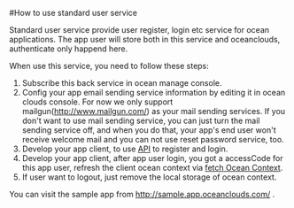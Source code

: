 #How to use standard user service

Standard user service provide user register, login etc service for ocean applications. The app user will store both in this service and oceanclouds, authenticate only happend here.

When use this service, you need to follow these steps:

1. Subscribe this back service in ocean manage console.
1. Config your app email sending service information by editing it in ocean clouds console. For now we only support mailgun(http://www.mailgun.com/) as your mail sending services. If you don't want to use mail sending service, you can just turn the mail sending service off, and when you do that, your app's end user won't receive welcome mail and you can not use reset password service, too.
1. Develop your app client, to use [API](http://doc.oceanclouds.com/api/backservice/standard_user/) to register and login.
1. Develop your app client, after app user login, you got a accessCode for this app user, refresh the client ocean context via [fetch Ocean Context](http://doc.oceanclouds.com/api/ocean/api_for_app_user/).
1. If user want to logout, just remove the local storage of ocean context.

You can visit the sample app from http://sample.app.oceanclouds.com/ .

